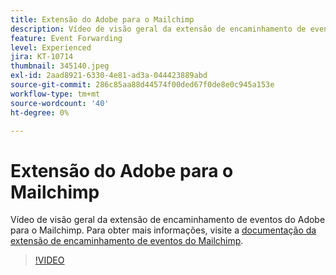```yaml
---
title: Extensão do Adobe para o Mailchimp
description: Vídeo de visão geral da extensão de encaminhamento de eventos do Adobe para o Mailchimp.
feature: Event Forwarding
level: Experienced
jira: KT-10714
thumbnail: 345140.jpeg
exl-id: 2aad8921-6330-4e81-ad3a-044423889abd
source-git-commit: 286c85aa88d44574f00ded67f0de8e0c945a153e
workflow-type: tm+mt
source-wordcount: '40'
ht-degree: 0%

---
```


# Extensão do Adobe para o Mailchimp

Vídeo de visão geral da extensão de encaminhamento de eventos do Adobe para o Mailchimp. Para obter mais informações, visite a [documentação da extensão de encaminhamento de eventos do Mailchimp](https://experienceleague.adobe.com/docs/experience-platform/tags/extensions/adobe/mailchimp-edge/overview.html).

>[!VIDEO](https://video.tv.adobe.com/v/345140/?learn=on&enablevpops)
